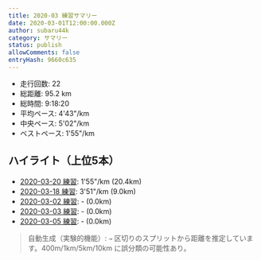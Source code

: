 ```yaml
---
title: 2020-03 練習サマリー
date: 2020-03-01T12:00:00.000Z
author: subaru44k
category: サマリー
status: publish
allowComments: false
entryHash: 9660c635
---
```

- 走行回数: 22
- 総距離: 95.2 km
- 総時間: 9:18:20
- 平均ペース: 4'43"/km
- 中央ペース: 5'02"/km
- ベストペース: 1'55"/km

## ハイライト（上位5本）
- [2020-03-20 練習](/2020-03-20-90c09b9b750a8bcd0efba84b82747fe4/): 1'55"/km (20.4km)
- [2020-03-18 練習](/2020-03-18-509c8ca313e673f8b92ed5b9ed7250b3/): 3'51"/km (9.0km)
- [2020-03-02 練習](/2020-03-02-6fea6a97c8642dd647f44b65211dc79d/): - (0.0km)
- [2020-03-03 練習](/2020-03-03-adb6894ac2bded676a66c45d58a98497/): - (0.0km)
- [2020-03-05 練習](/2020-03-05-fdc81d07bb0d5478ceb940169deb338b/): - (0.0km)

> 自動生成（実験的機能）: `→` 区切りのスプリットから距離を推定しています。400m/1km/5km/10km に誤分類の可能性あり。
